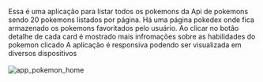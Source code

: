 Essa é uma aplicação para listar todos os pokemons da Api de pokemons sendo 20 pokemons listados por página.
Há uma página pokedex onde fica armazenado os pokemons favoritados pelo usuário. Ao clicar no botão detalhe de cada card é mostrado mais infromações sobre as habilidades do pokemon clicado
A aplicação é responsiva podendo ser visualizada em diversos dispositivos
<br/>
<br/>
![app_pokemon_home](https://github.com/DiegoGLins/Ativ_Final_Mod_Pokemon/assets/107010634/f9561994-758f-49da-ae42-eca68faf7586)
<br/>
<br/>


<br/>
<br/>

